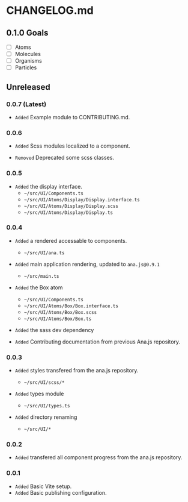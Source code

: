 # CHANGELOG.md

## **0.1.0** Goals

- [ ] Atoms
- [ ] Molecules
- [ ] Organisms
- [ ] Particles

## Unreleased

### **0.0.7** (Latest)

- `Added` Example module to CONTRIBUTING.md.

### **0.0.6**

- `Added` Scss modules localized to a component.

- `Removed` Deprecated some scss classes.

### **0.0.5**

- `Added` the display interface.
  - `~/src/UI/Components.ts`
  - `~/src/UI/Atoms/Display/Display.interface.ts`
  - `~/src/UI/Atoms/Display/Display.scss`
  - `~/src/UI/Atoms/Display/Display.ts`

### **0.0.4**

- `Added` a rendered accessable to components.
  - `~/src/UI/ana.ts`

- `Added` main application rendering, updated to `ana.js@0.9.1`
  - `~/src/main.ts`

- `Added` the Box atom
  - `~/src/UI/Components.ts`
  - `~/src/UI/Atoms/Box/Box.interface.ts`
  - `~/src/UI/Atoms/Box/Box.scss`
  - `~/src/UI/Atoms/Box/Box.ts`

- `Added` the sass dev dependency

- `Added` Contributing documentation from previous Ana.js repository.

### **0.0.3**

- `Added` styles transfered from the ana.js repository.
  - `~/src/UI/scss/*`

- `Added` types module
  - `~/src/UI/types.ts`

- `Added` directory renaming
  - `~/src/UI/*`

### **0.0.2**

- `Added` transfered all component progress from the ana.js repository.

### **0.0.1**

- `Added` Basic Vite setup.
- `Added` Basic publishing configuration.
